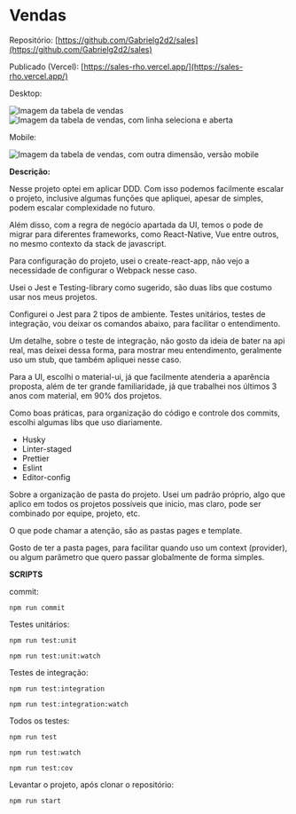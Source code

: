 # Vendas

Repositório: [https://github.com/Gabrielg2d2/sales](https://github.com/Gabrielg2d2/sales)

Publicado (Vercel): [https://sales-rho.vercel.app/](https://sales-rho.vercel.app/)

Desktop:

<img src="./public/doc/table.png" alt='Imagem da tabela de vendas'>

<img src="./public/doc/table_expand.png" alt='Imagem da tabela de vendas, com linha seleciona e aberta'>

Mobile:

<img src="./public/doc/mobile.png" alt='Imagem da tabela de vendas, com outra dimensão, versão mobile'>

**Descrição:**

Nesse projeto optei em aplicar DDD. Com isso podemos facilmente escalar o projeto, inclusive algumas funções que apliquei, apesar de simples, podem escalar complexidade no futuro.

Além disso, com a regra de negócio apartada da UI, temos o pode de migrar para diferentes frameworks, como React-Native, Vue entre outros, no mesmo contexto da stack de javascript.

Para configuração do projeto, usei o create-react-app, não vejo a necessidade de configurar o Webpack nesse caso.

Usei o Jest e Testing-library como sugerido, são duas libs que costumo usar nos meus projetos.

Configurei o Jest para 2 tipos de ambiente. Testes unitários, testes de integração, vou deixar os comandos abaixo, para facilitar o entendimento.

Um detalhe, sobre o teste de integração, não gosto da ideia de bater na api real, mas deixei dessa forma, para mostrar meu entendimento, geralmente uso um stub, que também apliquei nesse caso.

Para a UI, escolhi o material-ui, já que facilmente atenderia a aparência proposta, além de ter grande familiaridade, já que trabalhei nos últimos 3 anos com material, em 90% dos projetos.

Como boas práticas, para organização do código e controle dos commits, escolhi algumas libs que uso diariamente.

- Husky
- Linter-staged
- Prettier
- Eslint
- Editor-config

Sobre a organização de pasta do projeto. Usei um padrão próprio, algo que aplico em todos os projetos possíveis que inicio, mas claro, pode ser combinado por equipe, projeto, etc.

O que pode chamar a atenção, são as pastas pages e template.

Gosto de ter a pasta pages, para facilitar quando uso um context (provider), ou algum parâmetro que quero passar globalmente de forma simples.

**SCRIPTS**

commit:

```tsx
npm run commit
```

Testes unitários:

```tsx
npm run test:unit

npm run test:unit:watch
```

Testes de integração:

```tsx
npm run test:integration

npm run test:integration:watch
```

Todos os testes:

```tsx
npm run test

npm run test:watch

npm run test:cov
```

Levantar o projeto, após clonar o repositório:

```tsx
npm run start
```
